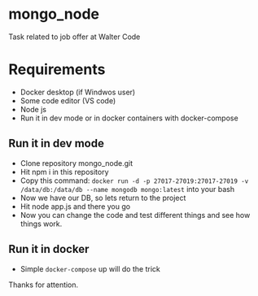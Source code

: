 # mongo_node
Task related to job offer at Walter Code

# Requirements
- Docker desktop (if Windwos user)
- Some code editor (VS code)
- Node js
- Run it in dev mode or in docker containers with docker-compose

## Run it in dev mode
- Clone repository mongo_node.git 
- Hit npm i in this repository
- Copy this command: 
```docker run -d -p 27017-27019:27017-27019 -v /data/db:/data/db --name mongodb mongo:latest``` into your bash 
- Now we have our DB, so lets return to the project
- Hit node app.js and there you go 
- Now you can change the code and test different things and see how things work. 

## Run it in docker
- Simple ``docker-compose`` up will do the trick 

Thanks for attention. 